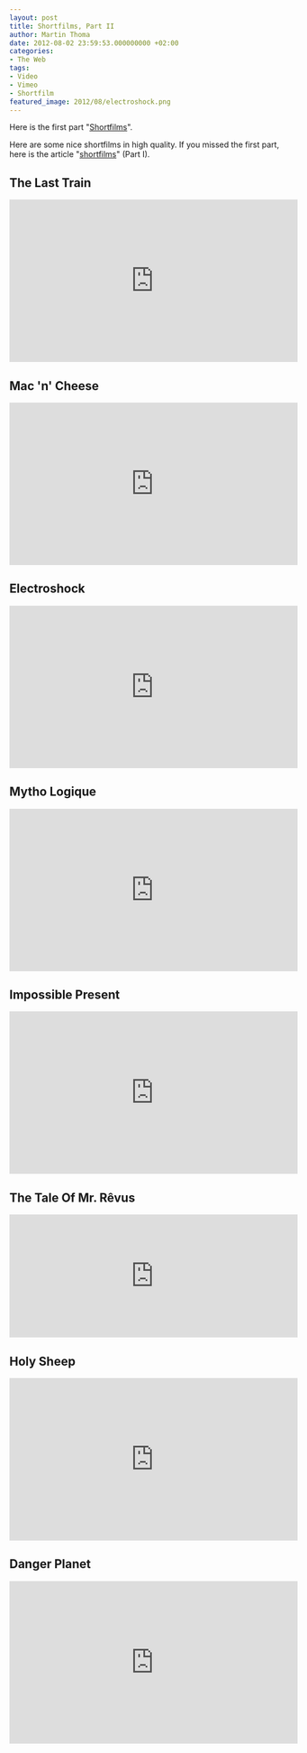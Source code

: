```yaml
---
layout: post
title: Shortfilms, Part II
author: Martin Thoma
date: 2012-08-02 23:59:53.000000000 +02:00
categories:
- The Web
tags:
- Video
- Vimeo
- Shortfilm
featured_image: 2012/08/electroshock.png
---
```

<div class="info">Here is the first part "<a href="http://martin-thoma.com/shortfilms/">Shortfilms</a>".</div>

Here are some nice shortfilms in high quality. If you missed the first part, here is the article "<a href="http://martin-thoma.com/shortfilms/" title="Shortfilms">shortfilms</a>" (Part I).

<h2>The Last Train</h2>
<iframe src="http://player.vimeo.com/video/31215588" width="512" height="288" frameborder="0" webkitAllowFullScreen mozallowfullscreen allowFullScreen></iframe>

<h2>Mac 'n' Cheese</h2>
<iframe src="http://player.vimeo.com/video/27127177" width="512" height="288" frameborder="0" webkitAllowFullScreen mozallowfullscreen allowFullScreen></iframe>

<h2>Electroshock</h2>
<iframe src="http://player.vimeo.com/video/29193046" width="512" height="288" frameborder="0" webkitAllowFullScreen mozallowfullscreen allowFullScreen></iframe>

<h2>Mytho Logique</h2>
<iframe src="http://player.vimeo.com/video/24258323" width="512" height="288" frameborder="0" webkitAllowFullScreen mozallowfullscreen allowFullScreen></iframe>

<h2>Impossible Present</h2>
<iframe src="http://player.vimeo.com/video/33352381?title=0&amp;byline=0&amp;portrait=0&amp;color=ffffff" width="512" height="288" frameborder="0" webkitAllowFullScreen mozallowfullscreen allowFullScreen></iframe>

<h2>The Tale Of Mr. R&ecirc;vus</h2>
<iframe src="http://player.vimeo.com/video/27653079?title=0&amp;byline=0&amp;portrait=0&amp;color=ffffff" width="512" height="218" frameborder="0" webkitAllowFullScreen mozallowfullscreen allowFullScreen></iframe>

<h2>Holy Sheep</h2>
<iframe src="http://player.vimeo.com/video/24474457?title=0&amp;byline=0&amp;portrait=0&amp;color=ffffff" width="512" height="288" frameborder="0" webkitAllowFullScreen mozallowfullscreen allowFullScreen></iframe>

<h2>Danger Planet</h2>
<iframe src="http://player.vimeo.com/video/28043193?title=0&amp;byline=0&amp;portrait=0&amp;color=ffffff" width="512" height="288" frameborder="0" webkitAllowFullScreen mozallowfullscreen allowFullScreen></iframe>
